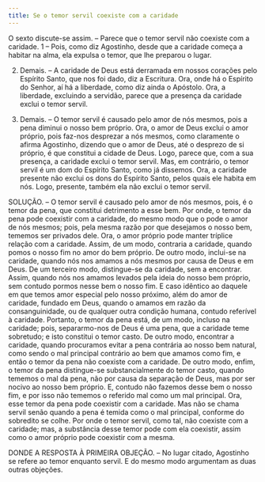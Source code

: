 ```yaml
---
title: Se o temor servil coexiste com a caridade
---
```


O sexto discute-se assim. – Parece que o temor servil não coexiste com a caridade.  1 – Pois, como diz Agostinho, desde que a caridade começa a habitar na alma, ela expulsa o temor, que lhe preparou o lugar.  

2. Demais. – A caridade de Deus está derramada em nossos corações pelo Espírito Santo, que nos foi dado, diz a Escritura. Ora, onde há o Espírito do Senhor, aí há a liberdade, como diz ainda o Apóstolo. Ora, a liberdade, excluindo a servidão, parece que a presença da caridade exclui o temor servil.  

3. Demais. – O temor servil é causado pelo amor de nós mesmos, pois a pena diminui o nosso bem próprio. Ora, o amor de Deus exclui o amor próprio, pois faz-nos desprezar a nós mesmos, como claramente o afirma Agostinho, dizendo que o amor de Deus, até o desprezo de si próprio, é que constitui a cidade de Deus. Logo, parece que, com a sua presença, a caridade exclui o temor servil.  Mas, em contrário, o temor servil é um dom do Espírito Santo, como já dissemos. Ora, a caridade presente não exclui os dons do Espírito Santo, pelos quais ele habita em nós. Logo, presente, também ela não exclui o temor servil.  

SOLUÇÃO. – O temor servil é causado pelo amor de nós mesmos, pois, é o temor da pena, que constitui detrimento a esse bem. Por onde, o temor da pena pode coexistir com a caridade, do mesmo modo que o pode o amor de nós mesmos; pois, pela mesma razão por que desejamos o nosso bem, tememos ser privados dele. Ora, o amor próprio pode manter tríplice relação com a caridade. Assim, de um modo, contraria a caridade, quando pomos o nosso fim no amor do bem próprio. De outro modo, inclui-se na caridade, quando nós nos amamos a nós mesmos por causa de Deus e em Deus. De um terceiro modo, distingue-se da caridade, sem a encontrar. Assim, quando nós nos amamos levados pela ideia do nosso bem próprio, sem contudo pormos nesse bem o nosso fim. E caso idêntico ao daquele em que temos amor especial pelo nosso próximo, além do amor de caridade, fundado em Deus, quando o amamos em razão da consanguinidade, ou de qualquer outra condição humana, contudo referível à caridade.  Portanto, o temor da pena está, de um modo, incluso na caridade; pois, separarmo-nos de Deus é uma pena, que a caridade teme sobretudo; e isto constitui o temor casto. De outro modo, encontrar a caridade, quando procuramos evitar a pena contrária ao nosso bem natural, como sendo o mal principal contrário ao bem que amamos como fim, e então o temor da pena não coexiste com a caridade. De outro modo, enfim, o temor da pena distingue-se substancialmente do temor casto, quando tememos o mal da pena, não por causa da separação de Deus, mas por ser nocivo ao nosso bem próprio. E, contudo não fazemos desse bem o nosso fim, e por isso não tememos o referido mal como um mal principal. Ora, esse temor da pena pode coexistir com a caridade. Mas não se chama servil senão quando a pena é temida como o mal principal, conforme do sobredito se colhe. Por onde o temor servil, como tal, não coexiste com a caridade; mas, a substância desse temor pode com ela coexistir, assim como o amor próprio pode coexistir com a mesma.  

DONDE A RESPOSTA À PRIMEIRA OBJEÇÃO. – No lugar citado, Agostinho se refere ao temor enquanto servil.  E do mesmo modo argumentam as duas outras objeções.